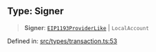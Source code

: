 
## Type: Signer

> **Signer**: [`EIP1193ProviderLike`](#type-eip1193providerlike) \| `LocalAccount`

Defined in: [src/types/transaction.ts:53](https://github.com/centrifuge/sdk/blob/ae12cdce6833f297c221dbc7667d8a8a900a03f0/src/types/transaction.ts#L53)
